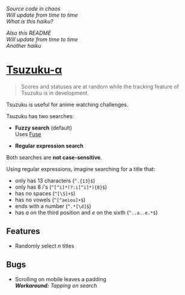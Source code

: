 *Source code in chaos<br>
Will update from time to time<br>
What is this haiku?*

*Also this README<br>
Will update from time to time<br>
Another haiku*

# [Tsuzuku-α](https://kuzutsu.github.io/tsuzuku/test/)
> Scores and statuses are at random while the tracking feature of Tsuzuku is in development.

Tsuzuku is useful for anime watching challenges.

Tsuzuku has two searches:
* **Fuzzy search** (default)<br>
Uses [Fuse](https://github.com/krisk/fuse)

* **Regular expression search**

Both searches are **not case-sensitive**.

Using regular expressions, imagine searching for a title that:
* only has 13 characters (`^.{13}$`)
* only has 8 *i*'s (`^[^i]*(?:i[^i]*){8}$`)
* has no spaces (`^[\S]+$`)
* has no vowels (`^[^aeiou]+$`)
* ends with a number (`^.*[\d]$`)
* has *a* on the third position and *e* on the sixth (`^..a..e.*$`)

## Features
* Randomly select *n* titles

## Bugs
* Scrolling on mobile leaves a padding<br>
***Workaround:** Tapping on search*
